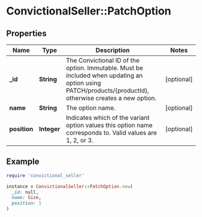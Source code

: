 # ConvictionalSeller::PatchOption

## Properties

| Name | Type | Description | Notes |
| ---- | ---- | ----------- | ----- |
| **_id** | **String** | The Convictional ID of the option. Immutable. Must be included when updating an option using PATCH/products/{productId}, otherwise creates a new option. | [optional] |
| **name** | **String** | The option name. | [optional] |
| **position** | **Integer** | Indicates which of the variant option values this option name corresponds to. Valid values are 1, 2, or 3. | [optional] |

## Example

```ruby
require 'convictional_seller'

instance = ConvictionalSeller::PatchOption.new(
  _id: null,
  name: Size,
  position: 1
)
```

